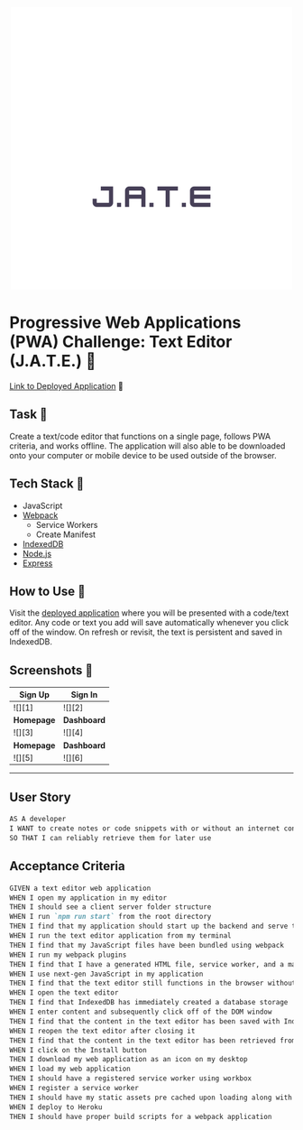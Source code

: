 <p align="center">
  <img src="images/logo.png">
</p>

# Progressive Web Applications (PWA) Challenge: Text Editor (J.A.T.E.) 📝

[Link to Deployed Application](https://jate1.herokuapp.com/) 🔗

## Task 🔨
Create a text/code editor that functions on a single page, follows PWA criteria, and works offline. The application will also able to be downloaded onto your computer or mobile device to be used outside of the browser.

## Tech Stack 🧩
- JavaScript
- [Webpack](https://webpack.js.org/)
  - Service Workers
  - Create Manifest
- [IndexedDB](https://developer.mozilla.org/en-US/docs/Web/API/IndexedDB_API)
- [Node.js](https://nodejs.org/en/)
- [Express](https://expressjs.com/)

## How to Use 📎
Visit the [deployed application](https://awidener3-jate.herokuapp.com/) where you will be presented with a code/text editor. Any code or text you add will save automatically whenever you click off of the window. On refresh or revisit, the text is persistent and saved in IndexedDB.

## Screenshots 📸

|<center><b>Sign Up</b>|<center><b>Sign In</b>|
-|-
![][1]|![][2]
|<center><b>Homepage</b>|<center><b>Dashboard</b>|
![][3]|![][4]
|<center><b>Homepage</b>|<center><b>Dashboard</b>|
![][5]|![][6]
___

## User Story

```md
AS A developer
I WANT to create notes or code snippets with or without an internet connection
SO THAT I can reliably retrieve them for later use
```

## Acceptance Criteria

```md
GIVEN a text editor web application
WHEN I open my application in my editor
THEN I should see a client server folder structure
WHEN I run `npm run start` from the root directory
THEN I find that my application should start up the backend and serve the client
WHEN I run the text editor application from my terminal
THEN I find that my JavaScript files have been bundled using webpack
WHEN I run my webpack plugins
THEN I find that I have a generated HTML file, service worker, and a manifest file
WHEN I use next-gen JavaScript in my application
THEN I find that the text editor still functions in the browser without errors
WHEN I open the text editor
THEN I find that IndexedDB has immediately created a database storage
WHEN I enter content and subsequently click off of the DOM window
THEN I find that the content in the text editor has been saved with IndexedDB
WHEN I reopen the text editor after closing it
THEN I find that the content in the text editor has been retrieved from our IndexedDB
WHEN I click on the Install button
THEN I download my web application as an icon on my desktop
WHEN I load my web application
THEN I should have a registered service worker using workbox
WHEN I register a service worker
THEN I should have my static assets pre cached upon loading along with subsequent pages and static assets
WHEN I deploy to Heroku
THEN I should have proper build scripts for a webpack application
```